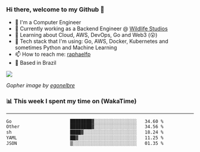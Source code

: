 ### Hi there, welcome to my Github 👋

- 📖 I'm a Computer Engineer
- 🔭 Currently working as a Backend Engineer @ [Wildlife Studios](https://wildlifestudios.com/)
- 🌱 Learning about Cloud, AWS, DevOps, Go and Web3 (😲)
- 🚀 Tech stack that I'm using: Go, AWS, Docker, Kubernetes and sometimes Python and Machine Learning
- 📫 How to reach me: [raphaelfp](https://linkedin.com/in/raphaelfp)
- 🏡 Based in Brazil

![](https://github.com/raphaelfp/gophers/blob/master/.thumb/animation/morning-coffee-3x.gif)

*Gopher image by [egonelbre](https://github.com/egonelbre/)*

### 📊 This week I spent my time on (WakaTime)

---

<!--START_SECTION:waka-->

```txt
Go                      ████████▓░░░░░░░░░░░░░░░░   34.60 %
Other                   ████████▓░░░░░░░░░░░░░░░░   34.56 %
sh                      ████▓░░░░░░░░░░░░░░░░░░░░   18.24 %
YAML                    ██▓░░░░░░░░░░░░░░░░░░░░░░   11.25 %
JSON                    ▒░░░░░░░░░░░░░░░░░░░░░░░░   01.35 %
```

<!--END_SECTION:waka-->
